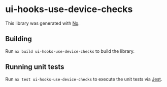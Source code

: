 # ui-hooks-use-device-checks

This library was generated with [Nx](https://nx.dev).

## Building

Run `nx build ui-hooks-use-device-checks` to build the library.

## Running unit tests

Run `nx test ui-hooks-use-device-checks` to execute the unit tests via [Jest](https://jestjs.io).
